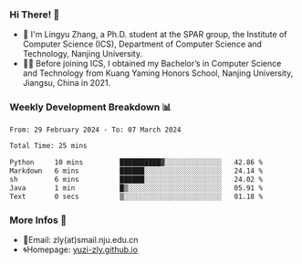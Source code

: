 ### Hi There! 👋 
- 🐳 I'm Lingyu Zhang, a Ph.D. student at the SPAR group, the Institute of Computer Science (ICS), Department of Computer Science and Technology, Nanjing University.
- 🧑‍🎓 Before joining ICS, I obtained my Bachelor’s in Computer Science and Technology from Kuang Yaming Honors School, Nanjing University, Jiangsu, China in 2021.

### Weekly Development Breakdown :bar_chart:

<!--START_SECTION:waka-->

```txt
From: 29 February 2024 - To: 07 March 2024

Total Time: 25 mins

Python     10 mins         ██████████▓░░░░░░░░░░░░░░   42.86 %
Markdown   6 mins          ██████░░░░░░░░░░░░░░░░░░░   24.14 %
sh         6 mins          ██████░░░░░░░░░░░░░░░░░░░   24.02 %
Java       1 min           █▒░░░░░░░░░░░░░░░░░░░░░░░   05.91 %
Text       0 secs          ▒░░░░░░░░░░░░░░░░░░░░░░░░   01.18 %
```

<!--END_SECTION:waka-->

<!--
### Github Contributions :octocat:

![](https://raw.githubusercontent.com/yuzi-zly/yuzi-zly/output/github-contribution-grid-snake.svg)              
-->

### More Infos 📖

- 📧Email: zly(at)smail.nju.edu.cn
- 🌀Homepage: [yuzi-zly.github.io](https://yuzi-zly.github.io/)
